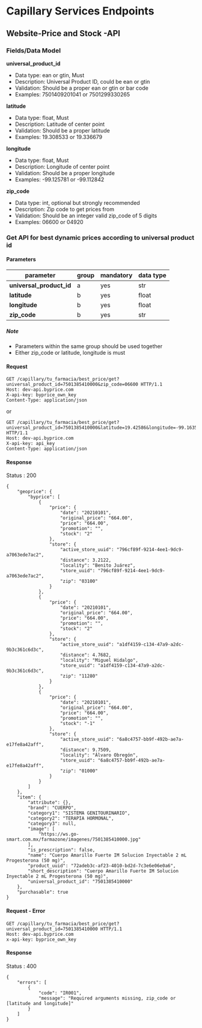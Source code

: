 # Capillary Services Endpoints

## Website-Price and Stock -API

### Fields/Data Model


**universal_product_id**

- Data type: ean or gtin, Must
- Description: Universal Product ID, could be ean or gtin
- Validation: Should be a proper ean or gtin or bar code
- Examples: 7501409201041 or 7501299330265

**latitude**

- Data type: float, Must
- Description: Latitude of center point
- Validation: Should be a proper latitude
- Examples: 19.308533 or 19.336679

**longitude**

- Data type: float, Must
- Description: Longitude of center point
- Validation: Should be a proper longitude
- Examples: -99.125781 or -99.112842

**zip_code**

- Data type: int, optional but strongly recommended
- Description: Zip code to get prices from
- Validation: Should be an integer valid zip_code of 5 digits
- Examples: 06600 or 04920


### Get API for best dynamic prices according to universal product id

#### Parameters

| parameter                | group | mandatory | data type |
|--------------------------|-------|-----------|-----------|
| **universal_product_id** |  a    |    yes    |    str    |
| **latitude**             |  b    |    yes    |    float  |
| **longitude**            |  b    |    yes    |    float  |
| **zip_code**             |  b    |    yes    |    str    |

##### Note
- Parameters within the same group should be used together
- Either zip_code or latitude, longitude is must


#### Request

```
GET /capillary/tu_farmacia/best_price/get?universal_product_id=7501385410000&zip_code=06600 HTTP/1.1
Host: dev-api.byprice.com
X-api-key: byprice_own_key
Content-Type: application/json

```

or 

``` 
GET /capillary/tu_farmacia/best_price/get?universal_product_id=7501385410000&latitude=19.42586&longitude=-99.163553 HTTP/1.1
Host: dev-api.byprice.com
X-api-key: api_key
Content-Type: application/json

```

#### Response

Status : 200

```
{
    "geoprice": {
        "byprice": [
            {
                "price": {
                    "date": "20210101",
                    "original_price": "664.00",
                    "price": "664.00",
                    "promotion": "",
                    "stock": "2"
                },
                "store": {
                    "active_store_uuid": "796cf89f-9214-4ee1-9dc9-a7063ede7ac2",
                    "distance": 3.2122,
                    "locality": "Benito Juárez",
                    "store_uuid": "796cf89f-9214-4ee1-9dc9-a7063ede7ac2",
                    "zip": "03100"
                }
            },
            {
                "price": {
                    "date": "20210101",
                    "original_price": "664.00",
                    "price": "664.00",
                    "promotion": "",
                    "stock": "2"
                },
                "store": {
                    "active_store_uuid": "a1df4159-c134-47a9-a2dc-9b3c361c6d3c",
                    "distance": 4.7682,
                    "locality": "Miguel Hidalgo",
                    "store_uuid": "a1df4159-c134-47a9-a2dc-9b3c361c6d3c",
                    "zip": "11280"
                }
            },
            {
                "price": {
                    "date": "20210101",
                    "original_price": "664.00",
                    "price": "664.00",
                    "promotion": "",
                    "stock": "-1"
                },
                "store": {
                    "active_store_uuid": "6a8c4757-bb9f-492b-ae7a-e17fe8a42aff",
                    "distance": 9.7509,
                    "locality": "Álvaro Obregón",
                    "store_uuid": "6a8c4757-bb9f-492b-ae7a-e17fe8a42aff",
                    "zip": "01000"
                }
            }
        ]
    },
    "item": {
        "attribute": {},
        "brand": "CUERPO",
        "category1": "SISTEMA GENITOURINARIO",
        "category2": "TERAPIA HORMONAL",
        "category3": null,
        "image": [
            "https://ws.go-smart.com.mx/farmazone/imagenes/7501385410000.jpg"
        ],
        "is_prescription": false,
        "name": "Cuerpo Amarillo Fuerte IM Solucion Inyectable 2 mL Progesterona (50 mg)",
        "product_uuid": "72adeb3c-af23-4010-bd2d-7c3e6e06e0a6",
        "short_description": "Cuerpo Amarillo Fuerte IM Solucion Inyectable 2 mL Progesterona (50 mg)",
        "universal_product_id": "7501385410000"
    },
    "purchasable": true
}
```

#### Request - Error

```
GET /capillary/tu_farmacia/best_price/get?universal_product_id=7501385410000 HTTP/1.1
Host: dev-api.byprice.com
x-api-key: byprice_own_key
```

#### Response 

Status : 400

``` 
{
    "errors": [
        {
            "code": "IR001",
            "message": "Required arguments missing, zip_code or [latitude and longitude]"
        }
    ]
}
``` 
